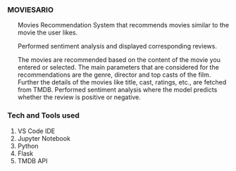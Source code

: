 ### MOVIESARIO
<ul>
Movies Recommendation System that recommends movies similar to the movie the user likes.
</ul>
<ul>
Performed sentiment analysis and displayed corresponding reviews.
</ul>
<ul>
The movies are recommended based on the content of the movie you entered or selected. The main parameters that are considered for the recommendations are the genre, director and top casts of the film. Further the details of the movies like title, cast, ratings, etc., are fetched from TMDB. Performed sentiment analysis where the model predicts whether the review is positive or negative.
</ul>

### Tech and Tools used

1. VS Code IDE
2. Jupyter Notebook
3. Python
4. Flask
5. TMDB API
